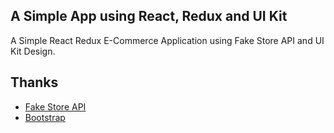 ## A Simple App using React, Redux and UI Kit

A Simple React Redux E-Commerce Application using Fake Store API and UI Kit Design.

## Thanks

- [Fake Store API](https://github.com/keikaavousi/fake-store-api)
- [Bootstrap](https://github.com/twbs/bootstrap)
